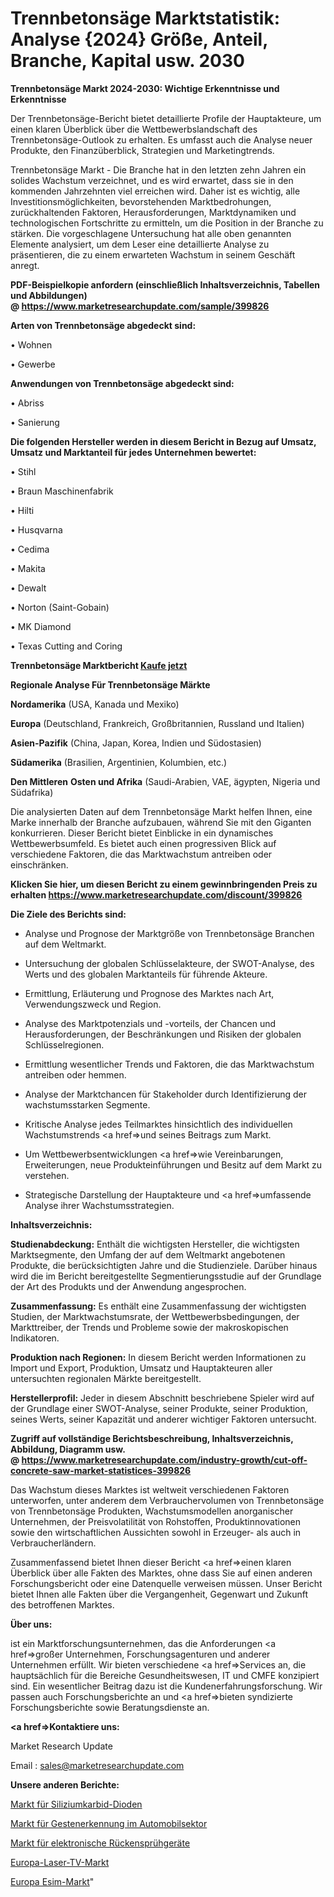 # Trennbetonsäge Marktstatistik: Analyse {2024} Größe, Anteil, Branche, Kapital usw. 2030

<strong>Trennbetonsäge Markt 2024-2030: Wichtige Erkenntnisse und Erkenntnisse</strong>

Der Trennbetonsäge-Bericht bietet detaillierte Profile der Hauptakteure, um einen klaren Überblick über die Wettbewerbslandschaft des Trennbetonsäge-Outlook zu erhalten. Es umfasst auch die Analyse neuer Produkte, den Finanzüberblick, Strategien und Marketingtrends.

Trennbetonsäge Markt - Die Branche hat in den letzten zehn Jahren ein solides Wachstum verzeichnet, und es wird erwartet, dass sie in den kommenden Jahrzehnten viel erreichen wird. Daher ist es wichtig, alle Investitionsmöglichkeiten, bevorstehenden Marktbedrohungen, zurückhaltenden Faktoren, Herausforderungen, Marktdynamiken und technologischen Fortschritte zu ermitteln, um die Position in der Branche zu stärken. Die vorgeschlagene Untersuchung hat alle oben genannten Elemente analysiert, um dem Leser eine detaillierte Analyse zu präsentieren, die zu einem erwarteten Wachstum in seinem Geschäft anregt.

<strong><b>PDF-Beispielkopie anfordern (einschließlich Inhaltsverzeichnis, Tabellen und Abbildungen) @ </b></strong><strong><a href=https://www.marketresearchupdate.com/sample/399826><strong>https://www.marketresearchupdate.com/sample/399826</u></a></strong></strong>

<strong>Arten von Trennbetonsäge abgedeckt sind:</strong>

• Wohnen

• Gewerbe

<strong>Anwendungen von Trennbetonsäge abgedeckt sind:</strong>

• Abriss

• Sanierung

<strong>Die folgenden Hersteller werden in diesem Bericht in Bezug auf Umsatz, Umsatz und Marktanteil für jedes Unternehmen bewertet:</strong>

• Stihl

• Braun Maschinenfabrik

• Hilti

• Husqvarna

• Cedima

• Makita

• Dewalt

• Norton (Saint-Gobain)

• MK Diamond

• Texas Cutting and Coring

<strong>Trennbetonsäge Marktbericht <a href=https://www.marketresearchupdate.com/buynow/399826>Kaufe jetzt</a></strong>

<strong>Regionale Analyse Für Trennbetonsäge Märkte</strong>

<strong>Nordamerika</strong> (USA, Kanada und Mexiko)

<strong>Europa</strong> (Deutschland, Frankreich, Großbritannien, Russland und Italien)

<strong>Asien-Pazifik</strong> (China, Japan, Korea, Indien und Südostasien)

<strong>Südamerika</strong> (Brasilien, Argentinien, Kolumbien, etc.)

<strong>Den Mittleren</strong> <strong>Osten und Afrika</strong> (Saudi-Arabien, VAE, ägypten, Nigeria und Südafrika)

Die analysierten Daten auf dem Trennbetonsäge Markt helfen Ihnen, eine Marke innerhalb der Branche aufzubauen, während Sie mit den Giganten konkurrieren. Dieser Bericht bietet Einblicke in ein dynamisches Wettbewerbsumfeld. Es bietet auch einen progressiven Blick auf verschiedene Faktoren, die das Marktwachstum antreiben oder einschränken.

<strong>Klicken Sie hier, um diesen Bericht zu einem gewinnbringenden Preis zu erhalten
</strong><strong><a href=https://www.marketresearchupdate.com/discount/399826>https://www.marketresearchupdate.com/discount/399826</b></u></strong></a>

<strong>Die Ziele des Berichts sind:</strong>

- Analyse und Prognose der Marktgröße von Trennbetonsäge Branchen auf dem Weltmarkt.

- Untersuchung der globalen Schlüsselakteure, der SWOT-Analyse, des Werts und des globalen Marktanteils für führende Akteure.

- Ermittlung, Erläuterung und Prognose des Marktes nach Art, Verwendungszweck und Region.

- Analyse des Marktpotenzials und -vorteils, der Chancen und Herausforderungen, der Beschränkungen und Risiken der globalen Schlüsselregionen.

- Ermittlung wesentlicher Trends und Faktoren, die das Marktwachstum antreiben oder hemmen.

- Analyse der Marktchancen für Stakeholder durch Identifizierung der wachstumsstarken Segmente.

- Kritische Analyse jedes Teilmarktes hinsichtlich des individuellen Wachstumstrends <a href=>und</a> seines Beitrags zum Markt.

- Um Wettbewerbsentwicklungen <a href=>wie</a> Vereinbarungen, Erweiterungen, neue Produkteinführungen und Besitz auf dem Markt zu verstehen.

- Strategische Darstellung der Hauptakteure und <a href=>umfas</a>sende Analyse ihrer Wachstumsstrategien.

<strong>Inhaltsverzeichnis:</strong>

<strong>Studienabdeckung:</strong> Enthält die wichtigsten Hersteller, die wichtigsten Marktsegmente, den Umfang der auf dem Weltmarkt angebotenen Produkte, die berücksichtigten Jahre und die Studienziele. Darüber hinaus wird die im Bericht bereitgestellte Segmentierungsstudie auf der Grundlage der Art des Produkts und der Anwendung angesprochen.

<strong>Zusammenfassung:</strong> Es enthält eine Zusammenfassung der wichtigsten Studien, der Marktwachstumsrate, der Wettbewerbsbedingungen, der Markttreiber, der Trends und Probleme sowie der makroskopischen Indikatoren.

<strong>Produktion nach Regionen:</strong> In diesem Bericht werden Informationen zu Import und Export, Produktion, Umsatz und Hauptakteuren aller untersuchten regionalen Märkte bereitgestellt.

<strong>Herstellerprofil:</strong> Jeder in diesem Abschnitt beschriebene Spieler wird auf der Grundlage einer SWOT-Analyse, seiner Produkte, seiner Produktion, seines Werts, seiner Kapazität und anderer wichtiger Faktoren untersucht.

<strong><b>Zugriff auf vollständige Berichtsbeschreibung, Inhaltsverzeichnis, Abbildung, Diagramm usw. @ </b></strong><strong><a href=https://www.marketresearchupdate.com/industry-growth/cut-off-concrete-saw-market-statistices-399826>https://www.marketresearchupdate.com/industry-growth/cut-off-concrete-saw-market-statistices-399826</a></strong>

Das Wachstum dieses Marktes ist weltweit verschiedenen Faktoren unterworfen, unter anderem dem Verbrauchervolumen von Trennbetonsäge von Trennbetonsäge Produkten, Wachstumsmodellen anorganischer Unternehmen, der Preisvolatilität von Rohstoffen, Produktinnovationen sowie den wirtschaftlichen Aussichten sowohl in Erzeuger- als auch in Verbraucherländern.

Zusammenfassend bietet Ihnen dieser Bericht <a href=>einen</a> klaren Überblick über alle Fakten des Marktes, ohne dass Sie auf einen anderen Forschungsbericht oder eine Datenquelle verweisen müssen. Unser Bericht bietet Ihnen alle Fakten über die Vergangenheit, Gegenwart und Zukunft des betroffenen Marktes.

<strong>Über uns:</strong>

 ist ein Marktforschungsunternehmen, das die Anforderungen <a href=>großer</a> Unternehmen, Forschungsagenturen und anderer Unternehmen erfüllt. Wir bieten verschiedene <a href=>Services</a> an, die hauptsächlich für die Bereiche Gesundheitswesen, IT und CMFE konzipiert sind. Ein wesentlicher Beitrag dazu ist die Kundenerfahrungsforschung. Wir passen auch Forschungsberichte an und <a href=>bieten</a> syndizierte Forschungsberichte sowie Beratungsdienste an.

<strong><a href=>Kontaktiere uns:</a></strong>

Market Research Update

Email : sales@marketresearchupdate.com

<strong>Unsere anderen Berichte:</strong>

<a href=https://www.linkedin.com/pulse/silicon-carbide-sic-diodes-market-opportunities>Markt für Siliziumkarbid-Dioden</a>

<a href=https://www.linkedin.com/pulse/gesture-recognition-automotive-sector-market>Markt für Gestenerkennung im Automobilsektor</a>

<a href=https://www.linkedin.com/pulse/electronic-knapsack-sprayer-market-sizing-up-anticipating>Markt für elektronische Rückensprühgeräte</a>

<a href=https://www.linkedin.com/pulse/europe-laser-tvs-market-trends-2023-updated>Europa-Laser-TV-Markt</a>

<a href=https://www.linkedin.com/pulse/europe-esim-market-2023-challenges-business>Europa Esim-Markt</a>"
